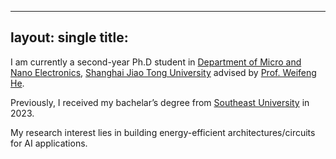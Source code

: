 
---
layout: single
title: 
---
I am currently a second-year Ph.D student in [Department of Micro and Nano Electronics](https://dmne.sjtu.edu.cn/dmne/), [Shanghai Jiao Tong University](https://www.sjtu.edu.cn/) advised by [Prof. Weifeng He](https://english.seiee.sjtu.edu.cn/english/detail/2128_1165.htm).

Previously, I received my bachelar’s degree from [Southeast University](https://www.seu.edu.cn/) in 2023.

My research interest lies in building energy-efficient architectures/circuits for AI applications.